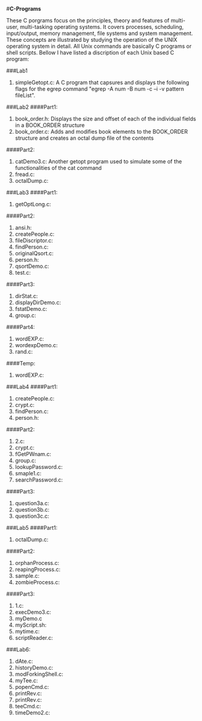 #**C-Programs**

These C porgrams focus on the principles, theory and features of multi-user, multi-tasking operating systems. It covers processes, scheduling, input/output, memory management, file systems and system management. These concepts are illustrated by studying the operation of the UNIX operating system in detail. All Unix commands are basically C programs or shell scripts. Bellow I have listed a discription of each Unix based C program:

###Lab1
1. simpleGetopt.c: A C program that capsures and displays the following flags for the egrep command "egrep  -A num  -B num  -c  –i   -v     		pattern   fileList".


###Lab2
####Part1:
1. book_order.h: Displays the size and offset of each of the individual fields in a BOOK_ORDER structure  
2. book_order.c: Adds and modifies book elements to the BOOK_ORDER structure and creates an octal dump file of the contents

####Part2:
1. catDemo3.c: Another getopt program used to simulate some of the functionalities of the cat command
2. fread.c: 
3. octalDump.c:


###Lab3
####Part1:
1. getOptLong.c:

####Part2:
1. ansi.h:
2. createPeople.c:
3. fileDiscriptor.c:
4. findPerson.c:
5. originalQsort.c:
6. person.h:
7. qsortDemo.c:
8. test.c:

####Part3:
1. dirStat.c:
2. displayDirDemo.c:
3. fstatDemo.c:
4. group.c:

####Part4:
1. wordEXP.c:
2. wordexpDemo.c:
3. rand.c:

####Temp:
1. wordEXP.c:


###Lab4
####Part1:
1. createPeople.c:
2. crypt.c:
3. findPerson.c:
4. person.h:

####Part2:
1. 2.c:
2. crypt.c:
3. fGetPWnam.c:
4. group.c:
5. lookupPassword.c:
6. smaple1.c:
7. searchPassword.c:

####Part3:
1. question3a.c:
2. question3b.c:
3. question3c.c:


###Lab5
####Part1:
1. octalDump.c:

####Part2:
1. orphanProcess.c:
2. reapingProcess.c:
3. sample.c:
4. zombieProcess.c:

####Part3:
1. 1.c:
2. execDemo3.c:
3. myDemo.c
4. myScript.sh:
5. mytime.c:
6. scriptReader.c: 


###Lab6:
1. dAte.c:
2. historyDemo.c:
3. modForkingShell.c:
4. myTee.c:
5. popenCmd.c:
6. printRev.c:
7. printRev.c:
8. teeCmd.c:
9. timeDemo2.c:



